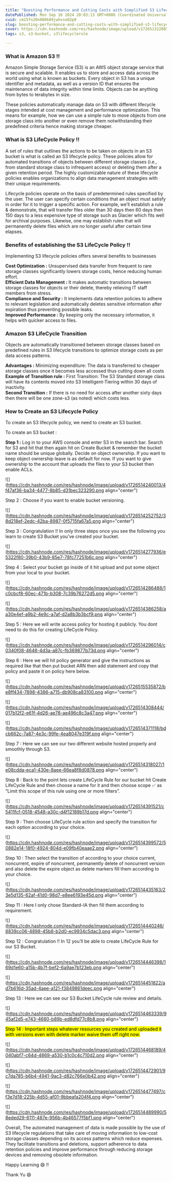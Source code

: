 ```yaml
---
title: "Boosting Performance and Cutting Costs with Simplified S3 Lifecycle Rules"
datePublished: Mon Sep 16 2024 20:03:13 GMT+0000 (Coordinated Universal Time)
cuid: cm15fn20n000k09jwhvse82p0
slug: boosting-performance-and-cutting-costs-with-simplified-s3-lifecycle-rules
cover: https://cdn.hashnode.com/res/hashnode/image/upload/v1726513228858/a37bcace-33fe-4e3a-a81b-a3a316e75821.jpeg
tags: s3, s3-bucket, s3lifecyclerule

---
```


### What is Amazon S3 !!

Amazon Simple Storage Service (S3) is an AWS object storage service that is secure and scalable. It enables us to store and access data across the world using what is known as buckets. Every object in S3 has a unique identifier and metadata, as well as a version ID that ensures the maintenance of data integrity within time limits. Objects can be anything from bytes to terabytes in size.  
  
These policies automatically manage data on S3 with different lifecycle stages intended at cost management and performance optimization. This means for example, how we can use a simple rule to move objects from one storage class into another or even remove them notwithstanding their predefined criteria hence making storage cheaper.

### What is S3 LifeCycle Policy !!

A set of rules that outlines the actions to be taken on objects in an S3 bucket is what is called an S3 lifecycle policy. These policies allow for automated transitions of objects between different storage classes (i.e., from standard storage class to infrequent access) or deleting them after a given retention period. The highly customizable nature of these lifecycle policies enables organizations to align data management strategies with their unique requirements.  
  
Lifecycle policies operate on the basis of predetermined rules specified by the user. The user can specify certain conditions that an object must satisfy in order for it to trigger a specific action. For example, we’ll establish a rule & demonstrate, that will transfer files older than 30 days then 60 days then 150 days to a less expensive type of storage such as Glacier which fits well for archival purposes. Likewise, one may establish rules that will permanently delete files which are no longer useful after certain time elapses.

### Benefits of establishing the S3 LifeCycle Policy !!

Implementing S3 lifecycle policies offers several benefits to businesses

**Cost Optimization :** Unsupervised data transfer from frequent to rare storage classes significantly lowers storage costs, hence reducing human effort.  
**Efficient Data Management :** It makes automatic transitions between storage classes for objects or their delete, thereby relieving IT staff members from stress.  
**Compliance and Security :** It implements data retention policies to adhere to relevant legislation and automatically deletes sensitive information after expiration thus preventing possible leaks.  
**Improved Performance :** By keeping only the necessary information, it helps with quicker access to files.

### Amazon S3 LifeCycle Transition

Objects are automatically transitioned between storage classes based on predefined rules in S3 lifecycle transitions to optimize storage costs as per data access patterns.  
  
**Advantages :** Minimizing expenditure: The data is transferred to cheaper storage classes once it becomes less accessed thus cutting down all costs  
**Example of Transition rule :** First Transition: The S3 Standard storage class will have its contents moved into S3 Intelligent-Tiering within 30 days of inactivity.  
**Second Transition :** If there is no need for access after another sixty days then there will be one zone-s3 (as noted) which costs less.

### How to Create an S3 Lifecycle Policy

To create an S3 lifecycle policy, we need to create an S3 bucket. 

To create an S3 bucket :

**Step 1 :** Log in to your AWS console and enter S3 in the search bar. Search for S3 and hit that then again hit on Create Bucket & remember the bucket name should be unique globally. Decide on object ownership. If you want to keep object ownership leave is as default for now. If you want to give ownership to the account that uploads the files to your S3 bucket then enable ACLs.

![](https://cdn.hashnode.com/res/hashnode/image/upload/v1726514240013/4f47af36-ba34-4477-8b85-d31bec323290.png align="center")

Step 2 : Choose if you want to enable bucket versioning.

![](https://cdn.hashnode.com/res/hashnode/image/upload/v1726514252752/38d218ef-2edc-42ba-8987-0f5715fa67a5.png align="center")

Step 3 : Congratulation !! In only three steps once you see the following you learn to create S3 Bucket you’ve created your bucket.

![](https://cdn.hashnode.com/res/hashnode/image/upload/v1726514277936/e5322f80-39b0-43b9-85e7-78fc77251b6c.png align="center")

Step 4 : Select your bucket go inside of it hit upload and put some object from your local to your bucket.

![](https://cdn.hashnode.com/res/hashnode/image/upload/v1726514286488/1c0cbcf8-60ec-471b-b308-7c39b76272d5.png align="center")

![](https://cdn.hashnode.com/res/hashnode/image/upload/v1726514386258/aa30e4ef-a9b2-4e9c-a7af-d2a8b3b3bcf9.png align="center")

Step 5 : Here we will write access policy for hosting it publicly. You dont need to do this for creating LifeCycle Policy.

![](https://cdn.hashnode.com/res/hashnode/image/upload/v1726514296014/c0340f08-4646-4d3a-a87c-fb369877b73d.png align="center")

Step 6 : Here we will hit policy generator and give the instructions as required like that then put bucket ARN then add statement and copy that policy and paste it on policy here below.

![](https://cdn.hashnode.com/res/hashnode/image/upload/v1726515535872/be8ff434-7898-4386-a715-db908ca83100.png align="center")

![](https://cdn.hashnode.com/res/hashnode/image/upload/v1726514308444/017b12f2-e61f-4d26-ae78-ae496c8c3a47.png align="center")

![](https://cdn.hashnode.com/res/hashnode/image/upload/v1726514371118/bdcb662c-7a87-4e3c-99fe-4ea8047e319f.png align="center")

Step 7 : Here we can see our two different website hosted properly and smoothly through S3.

![](https://cdn.hashnode.com/res/hashnode/image/upload/v1726514318027/1e08cdda-eca1-430e-8aee-66ea8f8d0878.png align="center")

Step 8 : Back to the point lets create LifeCycle Rule for our bucket hit Create LifeCycle Rule and then choose a name for it and then choose scope ✅ as “Limit this scope of this rule using one or more filters”.

![](https://cdn.hashnode.com/res/hashnode/image/upload/v1726514391521/c5411fcf-0518-4548-a30c-d4f12189b17d.png align="center")

Step 9 : Then choose LifeCycle rule action and specify the transition for each option according to your choice.

![](https://cdn.hashnode.com/res/hashnode/image/upload/v1726514399572/50882e14-18f0-4924-804d-e09fb40eaae2.png align="center")

Step 10 : Then select the transition of according to your choice current, noncurrent, expire of noncurrent, permanently delete of noncurrent version and also delete the expire object as delete markers fill them according to your choice.

![](https://cdn.hashnode.com/res/hashnode/image/upload/v1726514435163/23e5d135-62af-41d0-98d7-e8ee6193e45d.png align="center")

Step 11 : Here I only chose Standard-IA then fill them according to requirement.

![](https://cdn.hashnode.com/res/hashnode/image/upload/v1726514440246/8839cc06-4898-45b8-b2d0-ec9934c5dac3.png align="center")

Step 12 : Congratulation !! In 12 you’ll be able to create LifeCycle Rule for our S3 Bucket.

![](https://cdn.hashnode.com/res/hashnode/image/upload/v1726514446398/169d1e60-a15b-4b7f-bef2-6a9ae7b123eb.png align="center")

![](https://cdn.hashnode.com/res/hashnode/image/upload/v1726514451822/ad7b616d-35ad-4aee-a121-f3849861deec.png align="center")

Step 13 : Here we can see our S3 Bucket LifeCycle rule review and details.

![](https://cdn.hashnode.com/res/hashnode/image/upload/v1726514463339/945af2d5-e743-4680-b89b-ed8dfd77c8b8.png align="center")

<mark>Step 14 : Important steps whatever resources you created and uploaded it with versions even with delete marker waive them off right now.</mark>

![](https://cdn.hashnode.com/res/hashnode/image/upload/v1726514468189/4040abf7-c64d-4869-a530-b1c0c4c710d2.png align="center")

![](https://cdn.hashnode.com/res/hashnode/image/upload/v1726514472901/9c7da785-b6b4-4941-9ac3-d82c766e0b42.png align="center")

![](https://cdn.hashnode.com/res/hashnode/image/upload/v1726514477497/cf3e7d18-225b-4d55-af01-9bbeafa204f4.png align="center")

![](https://cdn.hashnode.com/res/hashnode/image/upload/v1726514489990/58eded29-6111-487e-956b-4b46577f5bf1.png align="center")

Overall, The automated management of data is made possible by the use of S3 lifecycle regulations that take care of moving information to low-cost storage classes depending on its access patterns which reduce expenses. They facilitate transitions and deletions, support adherence to data retention policies and improve performance through reducing storage devices and removing obsolete information.

Happy Learning 😄 !!

Thank Yu 😄